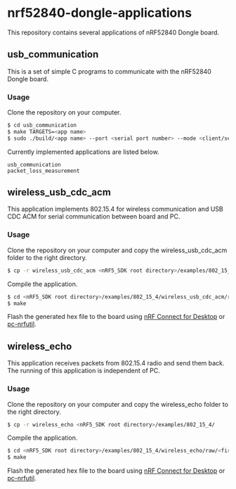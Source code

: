 # nrf52840-dongle-applications
This repository contains several applications of nRF52840 Dongle board.

## usb_communication
This is a set of simple C programs to communicate with the nRF52840 Dongle board.
### Usage
Clone the repository on your computer.
```bash
$ cd usb_communication
$ make TARGETS=<app name>
$ sudo ./build/<app name> --port <serial port number> --mode <client/server/echo>
```
Currently implemented applications are listed below.
```
usb_communication
packet_loss_measurement
```
## wireless_usb_cdc_acm
This application implements 802.15.4 for wireless communication and USB CDC ACM for serial communication between board and PC.
### Usage
Clone the repository on your computer and copy the wireless_usb_cdc_acm folder to the right directory.
```bash
$ cp -r wireless_usb_cdc_acm <nRF5_SDK root directory>/examples/802_15_4/
```
Compile the application.
```bash
$ cd <nRF5_SDK root directory>/examples/802_15_4/wireless_usb_cdc_acm/raw/<first/second/third>/pca10059_xfn/blank/armgcc
$ make
```
Flash the generated hex file to the board using [nRF Connect for Desktop](https://www.nordicsemi.com/eng/Products/Bluetooth-low-energy/nRF-Connect-for-Desktop) or [pc-nrfutil](https://github.com/NordicSemiconductor/pc-nrfutil).
## wireless_echo
This application receives packets from 802.15.4 radio and send them back. The running of this application is independent of PC.
### Usage
Clone the repository on your computer and copy the wireless_echo folder to the right directory.
```bash
$ cp -r wireless_echo <nRF5_SDK root directory>/examples/802_15_4/
```
Compile the application.
```bash
$ cd <nRF5_SDK root directory>/examples/802_15_4/wireless_echo/raw/<first/second/third>/pca10059_xfn/blank/armgcc
$ make
```
Flash the generated hex file to the board using [nRF Connect for Desktop](https://www.nordicsemi.com/eng/Products/Bluetooth-low-energy/nRF-Connect-for-Desktop) or [pc-nrfutil](https://github.com/NordicSemiconductor/pc-nrfutil).
